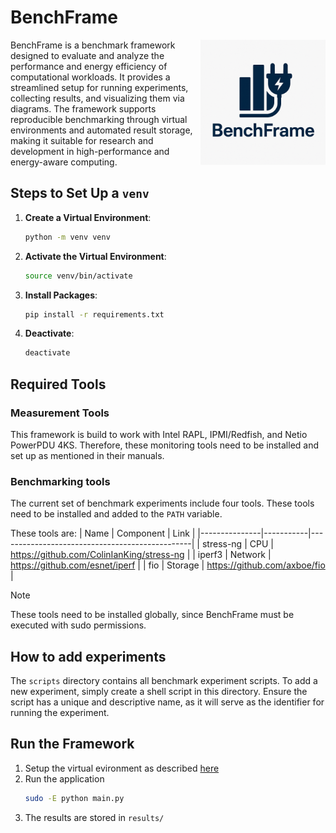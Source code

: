 # BenchFrame
<p>
  <img src="benchframe-logo.png" alt="BenchFrame Logo" width="200" align="right"  />
</p>
BenchFrame is a benchmark framework designed to evaluate and analyze the performance and energy efficiency of computational workloads. It provides a streamlined setup for running experiments, collecting results, and visualizing them via diagrams. The framework supports reproducible benchmarking through virtual environments and automated result storage, making it suitable for research and development in high-performance and energy-aware computing.


## Steps to Set Up a `venv`

1. **Create a Virtual Environment**:
    ```bash
    python -m venv venv
    ```

2. **Activate the Virtual Environment**:
    ```bash
    source venv/bin/activate
    ```

3. **Install Packages**:
    ```bash
    pip install -r requirements.txt
    ``````

4. **Deactivate**:
    ```bash
    deactivate
    ```

## Required Tools
### Measurement Tools
This framework is build to work with Intel RAPL, IPMI/Redfish, and Netio PowerPDU 4KS. 
Therefore, these monitoring tools need to be installed and set up as mentioned in their manuals.

### Benchmarking tools
The current set of benchmark experiments include four tools. These tools need to be installed and added to the `PATH` variable.

These tools are:
| Name          | Component | Link                                           |
|---------------|-----------|------------------------------------------------|
| stress-ng     | CPU       | https://github.com/ColinIanKing/stress-ng      |
| iperf3        | Network   | https://github.com/esnet/iperf                 |
| fio           | Storage   | https://github.com/axboe/fio                   |

> [!NOTE]  
> These tools need to be installed globally, since BenchFrame must be executed with sudo permissions.

## How to add experiments
The `scripts` directory contains all benchmark experiment scripts. To add a new experiment, simply create a shell script in this directory. Ensure the script has a unique and descriptive name, as it will serve as the identifier for running the experiment.

## Run the Framework
1. Setup the virtual evironment as described [here](#steps-to-set-up-a-venv)
2. Run the application
    ```bash
    sudo -E python main.py
    ```
3. The results are stored in `results/`